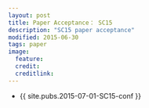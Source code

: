 ```yaml
---
layout: post
title: Paper Acceptance： SC15
description: "SC15 paper acceptance"
modified: 2015-06-30
tags: paper
image:
  feature: 
  credit: 
  creditlink: 
---
```


- {{ site.pubs.2015-07-01-SC15-conf }}
